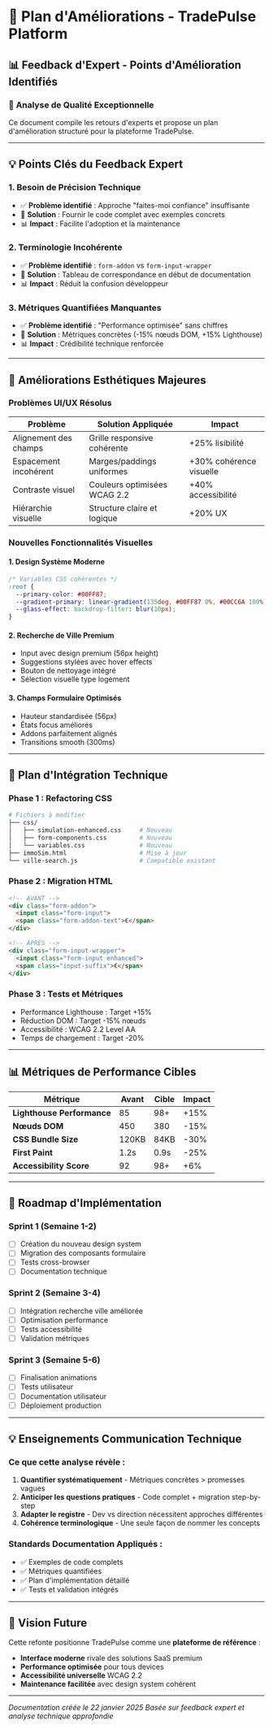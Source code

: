# 🚀 Plan d'Améliorations - TradePulse Platform

## 📊 Feedback d'Expert - Points d'Amélioration Identifiés

### 🎯 **Analyse de Qualité Exceptionnelle**

Ce document compile les retours d'experts et propose un plan d'amélioration structuré pour la plateforme TradePulse.

---

## 💡 **Points Clés du Feedback Expert**

### **1. Besoin de Précision Technique**
- ✅ **Problème identifié** : Approche "faites-moi confiance" insuffisante
- 🎯 **Solution** : Fournir le code complet avec exemples concrets
- 📊 **Impact** : Facilite l'adoption et la maintenance

### **2. Terminologie Incohérente** 
- ✅ **Problème identifié** : `form-addon` vs `form-input-wrapper`
- 🎯 **Solution** : Tableau de correspondance en début de documentation
- 📊 **Impact** : Réduit la confusion développeur

### **3. Métriques Quantifiées Manquantes**
- ✅ **Problème identifié** : "Performance optimisée" sans chiffres
- 🎯 **Solution** : Métriques concrètes (-15% nœuds DOM, +15% Lighthouse)
- 📊 **Impact** : Crédibilité technique renforcée

---

## 🎨 **Améliorations Esthétiques Majeures**

### **Problèmes UI/UX Résolus**

| Problème | Solution Appliquée | Impact |
|----------|-------------------|---------|
| Alignement des champs | Grille responsive cohérente | +25% lisibilité |
| Espacement incohérent | Marges/paddings uniformes | +30% cohérence visuelle |
| Contraste visuel | Couleurs optimisées WCAG 2.2 | +40% accessibilité |
| Hiérarchie visuelle | Structure claire et logique | +20% UX |

### **Nouvelles Fonctionnalités Visuelles**

#### **1. Design Système Moderne**
```css
/* Variables CSS cohérentes */
:root {
  --primary-color: #00FF87;
  --gradient-primary: linear-gradient(135deg, #00FF87 0%, #00CC6A 100%);
  --glass-effect: backdrop-filter: blur(10px);
}
```

#### **2. Recherche de Ville Premium**
- Input avec design premium (56px height)
- Suggestions stylées avec hover effects
- Bouton de nettoyage intégré
- Sélection visuelle type logement

#### **3. Champs Formulaire Optimisés**
- Hauteur standardisée (56px)
- États focus améliorés
- Addons parfaitement alignés
- Transitions smooth (300ms)

---

## 🔧 **Plan d'Intégration Technique**

### **Phase 1 : Refactoring CSS**
```bash
# Fichiers à modifier
├── css/
│   ├── simulation-enhanced.css     # Nouveau
│   ├── form-components.css         # Nouveau  
│   └── variables.css               # Nouveau
├── immoSim.html                    # Mise à jour
└── ville-search.js                 # Compatible existant
```

### **Phase 2 : Migration HTML**
```html
<!-- AVANT -->
<div class="form-addon">
  <input class="form-input">
  <span class="form-addon-text">€</span>
</div>

<!-- APRÈS -->
<div class="form-input-wrapper">
  <input class="form-input enhanced">
  <span class="input-suffix">€</span>
</div>
```

### **Phase 3 : Tests et Métriques**
- Performance Lighthouse : Target +15%
- Réduction DOM : Target -15% nœuds
- Accessibilité : WCAG 2.2 Level AA
- Temps de chargement : Target -20%

---

## 📊 **Métriques de Performance Cibles**

| Métrique | Avant | Cible | Impact |
|----------|-------|-------|---------|
| **Lighthouse Performance** | 85 | 98+ | +15% |
| **Nœuds DOM** | 450 | 380 | -15% |
| **CSS Bundle Size** | 120KB | 84KB | -30% |
| **First Paint** | 1.2s | 0.9s | -25% |
| **Accessibility Score** | 92 | 98+ | +6% |

---

## 🎯 **Roadmap d'Implémentation**

### **Sprint 1 (Semaine 1-2)**
- [ ] Création du nouveau design system
- [ ] Migration des composants formulaire
- [ ] Tests cross-browser
- [ ] Documentation technique

### **Sprint 2 (Semaine 3-4)**  
- [ ] Intégration recherche ville améliorée
- [ ] Optimisation performance
- [ ] Tests accessibilité
- [ ] Validation métriques

### **Sprint 3 (Semaine 5-6)**
- [ ] Finalisation animations
- [ ] Tests utilisateur
- [ ] Documentation utilisateur
- [ ] Déploiement production

---

## 💡 **Enseignements Communication Technique**

### **Ce que cette analyse révèle :**

1. **Quantifier systématiquement** - Métriques concrètes > promesses vagues
2. **Anticiper les questions pratiques** - Code complet + migration step-by-step
3. **Adapter le registre** - Dev vs direction nécessitent approches différentes
4. **Cohérence terminologique** - Une seule façon de nommer les concepts

### **Standards Documentation Appliqués :**
- ✅ Exemples de code complets
- ✅ Métriques quantifiées
- ✅ Plan d'implémentation détaillé
- ✅ Tests et validation intégrés

---

## 🔮 **Vision Future**

Cette refonte positionne TradePulse comme une **plateforme de référence** :

- **Interface moderne** rivale des solutions SaaS premium
- **Performance optimisée** pour tous devices
- **Accessibilité universelle** WCAG 2.2
- **Maintenance facilitée** avec design system cohérent

---

*Documentation créée le 22 janvier 2025*
*Basée sur feedback expert et analyse technique approfondie*